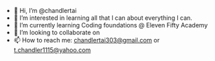 - 👋 Hi, I’m @chandlertai
- 👀 I’m interested in learning all that I can about everything I can.
- 🌱 I’m currently learning Coding foundations @ Eleven Fifty Academy
- 💞️ I’m looking to collaborate on 
- 📫 How to reach me: chandlertai303@gmail.com or
t.chandler1115@yahoo.com

<!---
chandlertai/chandlertai is a ✨ special ✨ repository because its `README.md` (this file) appears on your GitHub profile.
You can click the Preview link to take a look at your changes.
--->

